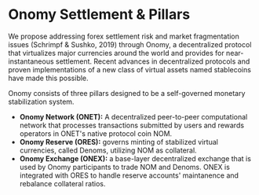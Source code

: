 # Onomy Settlement & Pillars

We propose addressing forex settlement risk and market fragmentation issues \(Schrimpf & Sushko, 2019\) through Onomy, a decentralized protocol that virtualizes major currencies around the world and provides for near-instantaneous settlement. Recent advances in decentralized protocols and proven implementations of a new class of virtual assets named stablecoins have made this possible.

Onomy consists of three pillars designed to be a self-governed monetary stabilization system.

* **Onomy Network \(ONET\):** A decentralized peer-to-peer computational network that processes transactions submitted by users and rewards operators in ONET's native protocol coin NOM.  
* **Onomy Reserve \(ORES\):** governs minting of stabilized virtual currencies, called Denoms, utilizing NOM as collateral.
* **Onomy Exchange \(ONEX\):** a base-layer decentralized exchange that is used by Onomy participants to trade NOM and Denoms. ONEX is integrated with ORES to handle reserve accounts' maintanence and rebalance collateral ratios.

